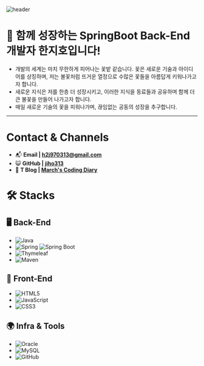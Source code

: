 ![header](https://capsule-render.vercel.app/api?type=waving&color=auto&fontColor=666666&text=Hello,%20Stranger!)

# 👋 함께 성장하는 SpringBoot Back-End개발자 한지호입니다!
- 개발의 세계는 마치 무한하게 피어나는 꽃밭 같습니다. 꽃은 새로운 기술과 아이디어를 상징하며, 저는 불꽃처럼 뜨거운 열정으로 수많은 꽃들을 아름답게 키워나가고자 합니다.
- 새로운 지식은 저를 한층 더 성장시키고, 이러한 지식을 동료들과 공유하며 함께 더 큰 불꽃을 만들어 나가고자 합니다.
- 매일 새로운 기술의 꽃을 피워나가며, 끊임없는 공동의 성장을 추구합니다.

---

# Contact & Channels
- 📬 **Email | h2j970313@gmail.com**
- 😺 **GitHub | [jiho313](https://github.com/jiho313)**
- 📝 **T Blog | [March's Coding Diary](https://marchcodig.tistory.com/)**

# 🛠 Stacks
## 🖥 **Back-End**
- ![Java](https://img.shields.io/badge/Java-red?style=flat&logo=java)
- ![Spring](https://img.shields.io/badge/Spring-green?style=flat&logo=spring&logoColor=white) ![Spring Boot](https://img.shields.io/badge/Spring_Boot-green?style=flat&logo=spring-boot&logoColor=white)
- ![Thymeleaf](https://img.shields.io/badge/Thymeleaf-darkgreen?style=flat&logo=thymeleaf)
- ![Maven](https://img.shields.io/badge/Maven-C71A36?style=flat&logo=apache-maven)

## 🎨 **Front-End**
- ![HTML5](https://img.shields.io/badge/HTML5-E34F26?style=flat&logo=html5&logoColor=white)
- ![JavaScript](https://img.shields.io/badge/JavaScript-F7DF1E?style=flat&logo=javascript&logoColor=black)
- ![CSS3](https://img.shields.io/badge/CSS3-1572B6?style=flat&logo=css3&logoColor=white)

## 🌍 **Infra & Tools**
- ![Oracle](https://img.shields.io/badge/Oracle-red?style=flat&logo=oracle)
- ![MySQL](https://img.shields.io/badge/MySQL-blue?style=flat&logo=mysql&logoColor=black)
- ![GitHub](https://img.shields.io/badge/GitHub-100000?style=flat&logo=github)

<!---
jiho313/jiho313 is a ✨ special ✨ repository because its `README.md` (this file) appears on your GitHub profile.
You can click the Preview link to take a look at your changes.
--->
